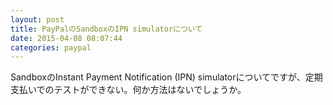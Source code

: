 ```yaml
---
layout: post
title: PayPalのSandboxのIPN simulatorについて
date: 2015-04-08 08:07:44
categories: paypal
---
```

<!-- {% raw %} -->
<p>SandboxのInstant Payment Notification (IPN) simulatorについてですが、定期支払いでのテストができない。何か方法はないでしょうか。</p>
<!-- {% endraw %} -->
